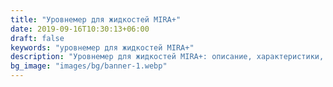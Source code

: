 ```yaml
---
title: "Уровнемер для жидкостей MIRA+"
date: 2019-09-16T10:30:13+06:00
draft: false
keywords: "уровнемер для жидкостей MIRA+"
description: "Уровнемер для жидкостей MIRA+: описание, характеристики, документация, информация для заказа"
bg_image: "images/bg/banner-1.webp"
---
```


